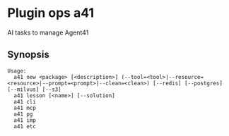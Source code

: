 # Plugin ops a41

AI tasks to manage Agent41

## Synopsis

```text
Usage:
  a41 new <package> [<description>] (--tool=<tool>|--resource=<resource>|--prompt=<prompt>|--clean=<clean>) [--redis] [--postgres] [--milvus] [--s3]
  a41 lesson [<name>] [--solution]
  a41 cli
  a41 mcp
  a41 pg
  a41 imp
  a41 etc
```

